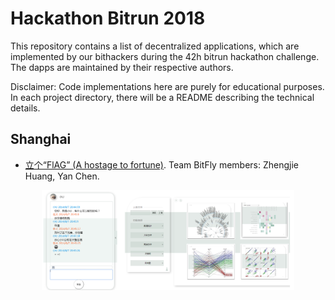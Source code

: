 # Hackathon Bitrun 2018

This repository contains a list of decentralized applications, which are implemented by our bithackers during the 42h bitrun hackathon challenge. The dapps are maintained by their respective authors. 

Disclaimer: Code implementations here are purely for educational purposes. In each project directory, there will be a README describing the technical details.

## Shanghai

- [立个“FlAG” (A hostage to fortune)](https://github.com/AwesomeHuang/Shanghai-Hackthon-BitFly). Team BitFly members: Zhengjie Huang, Yan Chen.

<div align=center><img width="80%" height="80%" src="figure/1.png"/></div>
